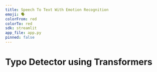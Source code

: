 ```yaml
---
title: Speech To Text With Emotion Recognition
emoji: 🗣️
colorFrom: red
colorTo: red
sdk: streamlit
app_file: app.py
pinned: false
---
```


# Typo Detector using Transformers